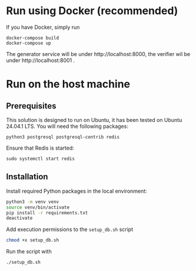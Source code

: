 # Run using Docker (recommended)
If you have Docker, simply run

```
docker-compose build
docker-compose up
```
The generator service will be under http://localhost:8000, the verifier wil be under http://localhost:8001 .

# Run on the host machine
## Prerequisites
This solution is designed to run on Ubuntu, it has been tested on Ubuntu 24.04.1 LTS. You will need the following packages:
```
python3 postgresql postgresql-contrib redis
```

Ensure that Redis is started:

```
sudo systemctl start redis
```

## Installation
Install required Python packages in the local environment:

``` sh
python3 -m venv venv
source venv/bin/activate
pip install -r requirements.txt
deactivate
```

Add execution permissions to the `setup_db.sh` script

``` sh
chmod +x setup_db.sh
```

Run the script with

``` sh
./setup_db.sh
```